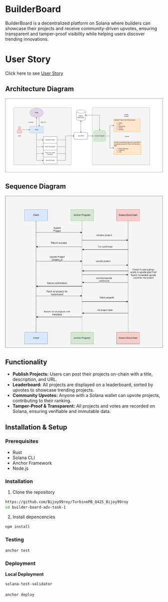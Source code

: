 # BuilderBoard

BuilderBoard is a decentralized platform on Solana where builders can showcase their projects and receive community-driven upvotes, ensuring transparent and tamper-proof visibility while helping users discover trending innovations.

# User Story

Click here to see [User Story](./UserStory.md)

## Architecture Diagram
![Architecture Diagram](./Architecture-Diagram.drawio.png)

## Sequence Diagram
![Sequence Diagram](./SequenceDiagram.drawio.png)


## Functionality

- **Publish Projects:** Users can post their projects on-chain with a title, description, and URL.
- **Leaderboard:** All projects are displayed on a leaderboard, sorted by upvotes to showcase trending projects.
- **Community Upvotes:** Anyone with a Solana wallet can upvote projects, contributing to their ranking.
- **Tamper-Proof & Transparent:** All projects and votes are recorded on Solana, ensuring verifiable and immutable data.

## Installation & Setup

### Prerequisites

- Rust
- Solana CLI
- Anchor Framework
- Node.js

### Installation

1. Clone the repository

```bash
https://github.com/Bijoy99roy/TurbinePB_Q425_Bijoy99roy
cd builder-board-adv-task-1
```

2. Install depencencies

```bash
npm install
```

### Testing

```bash
anchor test
```

### Deployment

**Local Deployment**
```bash
solana-test-validator

anchor deploy
```